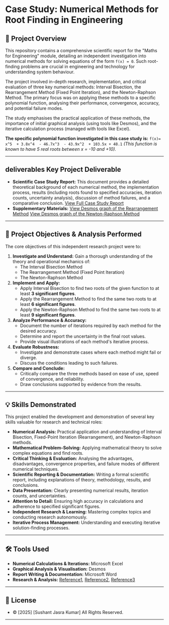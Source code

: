 # Case Study: Numerical Methods for Root Finding in Engineering

## 📜 Project Overview

This repository contains a comprehensive scientific report for the "Maths for Engineering" module, detailing an independent investigation into numerical methods for solving equations of the form `f(x) = 0`. Such root-finding problems are crucial in engineering and technology for understanding system behaviour.

The project involved in-depth research, implementation, and critical evaluation of three key numerical methods: Interval Bisection, the Rearrangement Method (Fixed Point Iteration), and the Newton-Raphson Method. The primary focus was on applying these methods to a specific polynomial function, analysing their performance, convergence, accuracy, and potential failure modes.

The study emphasises the practical application of these methods, the importance of initial graphical analysis (using tools like Desmos), and the iterative calculation process (managed with tools like Excel).

**The specific polynomial function investigated in this case study is:**
`f(x)= x^5  + 3.8x^4  - 46.7x^3  - 43.9x^2  + 103.5x + 48.1`
*(This function is known to have 5 real roots between x = -10 and +10).*

---

##  deliverables Key Project Deliverable

* **Scientific Case Study Report:** This document provides a detailed theoretical background of each numerical method, the implementation process, results (including roots found to specified accuracies, iteration counts, uncertainty analysis), discussion of method failures, and a comparative conclusion.
[View Full Case Study Report](https://github.com/sushant1203/mathematics-case-study/blob/main/Math_Case_study_Sushant_Jasra.pdf)
* **Supplementary Materials:**
[View Desmos graph of the Rearrangement Method](https://www.desmos.com/calculator/wa37abduys)
[View Desmos graph of the Newton-Raphson Method](https://www.desmos.com/calculator/xrak5yuhrf)

---

## 🎯 Project Objectives & Analysis Performed

The core objectives of this independent research project were to:

1.  **Investigate and Understand:** Gain a thorough understanding of the theory and operational mechanics of:
    * The Interval Bisection Method
    * The Rearrangement Method (Fixed Point Iteration)
    * The Newton-Raphson Method
2.  **Implement and Apply:**
    * Apply Interval Bisection to find two roots of the given function to at least **3 significant figures**.
    * Apply the Rearrangement Method to find the same two roots to at least **6 significant figures**.
    * Apply the Newton-Raphson Method to find the same two roots to at least **9 significant figures**.
3.  **Analyze Performance & Accuracy:**
    * Document the number of iterations required by each method for the desired accuracy.
    * Determine and report the uncertainty in the final root values.
    * Provide visual illustrations of each method's iterative process.
4.  **Evaluate Robustness:**
    * Investigate and demonstrate cases where each method might fail or diverge.
    * Discuss the conditions leading to such failures.
5.  **Compare and Conclude:**
    * Critically compare the three methods based on ease of use, speed of convergence, and reliability.
    * Draw conclusions supported by evidence from the results.

---

## 💡 Skills Demonstrated

This project enabled the development and demonstration of several key skills valuable for research and technical roles:

* **Numerical Analysis:** Practical application and understanding of Interval Bisection, Fixed-Point Iteration (Rearrangement), and Newton-Raphson methods.
* **Mathematical Problem-Solving:** Applying mathematical theory to solve complex equations and find roots.
* **Critical Thinking & Evaluation:** Analysing the advantages, disadvantages, convergence properties, and failure modes of different numerical techniques.
* **Scientific Reporting & Documentation:** Writing a formal scientific report, including explanations of theory, methodology, results, and conclusions.
* **Data Presentation:** Clearly presenting numerical results, iteration counts, and uncertainties.
* **Attention to Detail:** Ensuring high accuracy in calculations and adherence to specified significant figures.
* **Independent Research & Learning:** Mastering complex topics and conducting research autonomously.
* **Iterative Process Management:** Understanding and executing iterative solution-finding processes.

---

## 🛠️ Tools Used

* **Numerical Calculations & Iterations:** Microsoft Excel
* **Graphical Analysis & Visualisation:** Desmos
* **Report Writing & Documentation:** Microsoft Word
* **Research & Analysis:**
[Reference1](https://machinelearningmastery.com/analytical-vs-numerical-solutions-in-machine-learning/#:~:text=In%20mathematics%2C%20some%20problems%20can.), 
[Reference2](https://www.mytutor.co.uk/answers/2570/A-Level/Maths/How-do-I-use-numerical-methods-to-find-the-root-of-the-equation-F-x-0/),
[Reference3](https://onlinelibrary.wiley.com/doi/10.1155/2016/8174610)

---

## 📄 License

* © [2025] [Sushant Jasra Kumar] All Rights Reserved.

---
